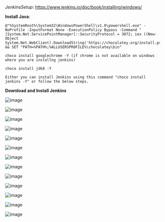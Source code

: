 *JenkinsSetup*: https://www.jenkins.io/doc/book/installing/windows/

**Install Java**:

    @"%SystemRoot%\System32\WindowsPowerShell\v1.0\powershell.exe" -NoProfile -InputFormat None -ExecutionPolicy Bypass -Command " [System.Net.ServicePointManager]::SecurityProtocol = 3072; iex ((New-Object System.Net.WebClient).DownloadString('https://chocolatey.org/install.ps1'))" && SET "PATH=%PATH%;%ALLUSERSPROFILE%\chocolatey\bin"

    choco install googlechrome -Y (if chrome is not available on windows where you are installng jenkins)

    choco install jdk8 -Y
    
    Either you can install Jenkins using this command "choco install jenkins -Y" or follow the below steps.

**Download and Install Jenkins**
    
![image](https://user-images.githubusercontent.com/24622526/98760896-8ff26b00-23d4-11eb-83bd-0a7d94d0b9f8.png)


![image](https://user-images.githubusercontent.com/24622526/98761091-fc6d6a00-23d4-11eb-8a61-cb6fbe803b0c.png)


![image](https://user-images.githubusercontent.com/24622526/98761041-db0c7e00-23d4-11eb-8e0e-407ab6f2ad43.png)


![image](https://user-images.githubusercontent.com/24622526/98761191-33438000-23d5-11eb-973b-524a2e4df13d.png)


![image](https://user-images.githubusercontent.com/24622526/98761236-4f472180-23d5-11eb-8880-3f68587b710e.png)


![image](https://user-images.githubusercontent.com/24622526/98761301-6e45b380-23d5-11eb-93a6-1b32871d8f5b.png)


![image](https://user-images.githubusercontent.com/24622526/98761349-83224700-23d5-11eb-9f22-5af46332bf7a.png)


![image](https://user-images.githubusercontent.com/24622526/98761382-96351700-23d5-11eb-86a8-d553e9f612ad.png)


![image](https://user-images.githubusercontent.com/24622526/98761400-a64cf680-23d5-11eb-9f7c-f6f890cef5eb.png)


![image](https://user-images.githubusercontent.com/24622526/98761438-b6fd6c80-23d5-11eb-8f10-e9c46682a9ba.png)


![image](https://user-images.githubusercontent.com/24622526/98761468-c67cb580-23d5-11eb-8fca-c3fb9640a4b8.png)


![image](https://user-images.githubusercontent.com/24622526/98761493-d4cad180-23d5-11eb-94fa-404db7215a77.png)


![image](https://user-images.githubusercontent.com/24622526/98761524-e57b4780-23d5-11eb-9c15-484077dbda2d.png)

